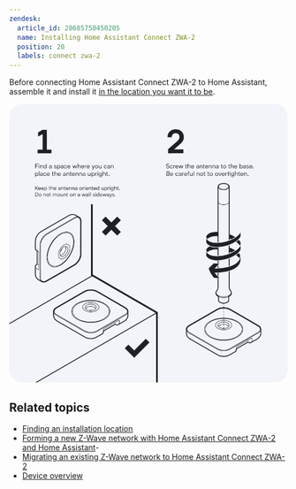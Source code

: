 ```yaml
---
zendesk:
  article_id: 28685750450205
  name: Installing Home Assistant Connect ZWA-2
  position: 20
  labels: connect zwa-2
---
```


Before connecting Home Assistant Connect ZWA-2 to Home Assistant, assemble it and install it [in the location you want it to be](/hc/en-us/articles/28670284336925).

![Image showing how to screw the antenna onto the base](/static/img/connect-zwa-2/zwa-2-install.png)

## Related topics

- [Finding an installation location](/hc/en-us/articles/28670284336925)
- [Forming a new Z-Wave network with Home Assistant Connect ZWA-2 and Home Assistant](/hc/en-us/articles/28685765309853)-
- [Migrating an existing Z-Wave network to Home Assistant Connect ZWA-2](/hc/en-us/articles/29529265751965)
- [Device overview](/hc/en-us/articles/28670192316189)